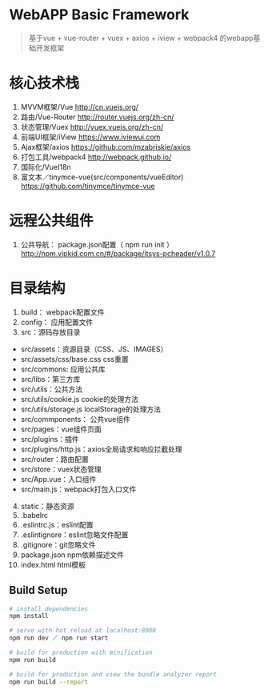 # WebAPP Basic Framework

> 基于vue + vue-router + vuex + axios + iview + webpack4 的webapp基础开发框架

# 核心技术栈
1. MVVM框架/Vue  http://cn.vuejs.org/
2. 路由/Vue-Router  http://router.vuejs.org/zh-cn/
3. 状态管理/Vuex  http://vuex.vuejs.org/zh-cn/
4. 前端UI框架/iView  https://www.iviewui.com
5. Ajax框架/axios  https://github.com/mzabriskie/axios
6. 打包工具/webpack4  http://webpack.github.io/
7. 国际化/VueI18n
8. 富文本／tinymce-vue(src/components/vueEditor) https://github.com/tinymce/tinymce-vue

# 远程公共组件
1. 公共导航： package.json配置（ npm run init ）http://npm.vipkid.com.cn/#/package/itsys-pcheader/v1.0.7

# 目录结构
1. build： webpack配置文件
2. config： 应用配置文件
3. src：源码存放目录
- src/assets：资源目录（CSS、JS、IMAGES）
- src/assets/css/base.css css重置
- src/commons: 应用公共库
- src/libs：第三方库
- src/utils：公共方法
- src/utils/cookie.js cookie的处理方法
- src/utils/storage.js localStorage的处理方法
- src/commponents： 公共vue组件
- src/pages：vue组件页面
- src/plugins：插件
- src/plugins/http.js：axios全局请求和响应拦截处理
- src/router：路由配置
- src/store：vuex状态管理
- src/App.vue：入口组件
- src/main.js：webpack打包入口文件

4. static：静态资源
5. .babelrc
6. .eslintrc.js：eslint配置
7. .eslintignore：eslint忽略文件配置
8. .gitignore：git忽略文件
9. package.json npm依赖描述文件
10. index.html html模板

## Build Setup

``` bash
# install dependencies
npm install

# serve with hot reload at localhost:8080
npm run dev ／ npm run start

# build for production with minification
npm run build

# build for production and view the bundle analyzer report
npm run build --report
```
